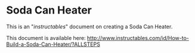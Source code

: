 Soda Can Heater
===============

This is an "*instructables*" document on creating a Soda Can Heater.

This document is available here:
http://www.instructables.com/id/How-to-Build-a-Soda-Can-Heater/?ALLSTEPS
